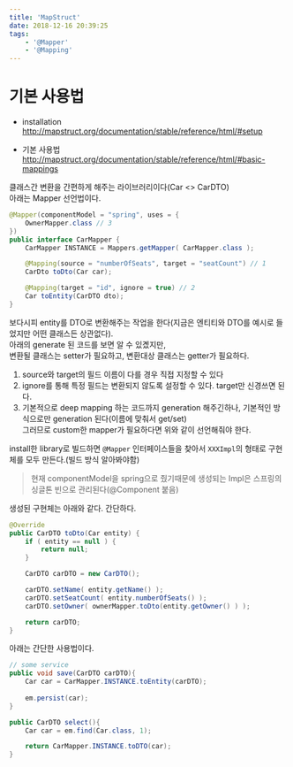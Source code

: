 ```yaml
---
title: 'MapStruct'
date: 2018-12-16 20:39:25
tags:
    - '@Mapper'
    - '@Mapping'
---
```


# 기본 사용법  
- installation  
<http://mapstruct.org/documentation/stable/reference/html/#setup>  

- 기본 사용법  
<http://mapstruct.org/documentation/stable/reference/html/#basic-mappings>  

클래스간 변환을 간편하게 해주는 라이브러리이다(Car <> CarDTO)  
아래는 Mapper 선언법이다.  

```java
@Mapper(componentModel = "spring", uses = {
    OwnerMapper.class // 3
})
public interface CarMapper {
    CarMapper INSTANCE = Mappers.getMapper( CarMapper.class );

    @Mapping(source = "numberOfSeats", target = "seatCount") // 1
    CarDto toDto(Car car);

    @Mapping(target = "id", ignore = true) // 2
    Car toEntity(CarDTO dto);
}
```

보다시피 entity를 DTO로 변환해주는 작업을 한다(지금은 엔티티와 DTO를 예시로 들었지만 어떤 클래스든 상관없다).  
아래의 generate 된 코드를 보면 알 수 있곘지만,  
변환될 클래스는 setter가 필요하고, 변환대상 클래스는 getter가 필요하다.  

1. source와 target의 필드 이름이 다를 경우 직접 지정할 수 있다  
2. ignore를 통해 특정 필드는 변환되지 않도록 설정할 수 있다. target만 신경쓰면 된다.  
3. 기본적으로 deep mapping 하는 코드까지 generation 해주긴하나, 기본적인 방식으로만 generation 된다(이름에 맞춰서 get/set)  
그러므로 custom한 mapper가 필요하다면 위와 같이 선언해줘야 한다.  

install한 library로 빌드하면 `@Mapper` 인터페이스들을 찾아서 `XXXImpl`의 형태로 구현체를 모두 만든다.(빌드 방식 알아봐야함)  
> 현재 componentModel을 spring으로 줬기때문에 생성되는 Impl은 스프링의 싱글톤 빈으로 관리된다(@Component 붙음)  

생성된 구현체는 아래와 같다. 간단하다.  

```java
@Override
public CarDTO toDto(Car entity) {
    if ( entity == null ) {
        return null;
    }

    CarDTO carDTO = new CarDTO();

    carDTO.setName( entity.getName() );
    carDTO.setSeatCount( entity.numberOfSeats() );
    carDTO.setOwner( ownerMapper.toDto(entity.getOwner() ) );

    return carDTO;
}
```

아래는 간단한 사용법이다.  

```java
// some service
public void save(CarDTO carDTO){
    Car car = CarMapper.INSTANCE.toEntity(carDTO);
    
    em.persist(car);
}

public CarDTO select(){
    Car car = em.find(Car.class, 1);

    return CarMapper.INSTANCE.toDTO(car);
}
```

<!-- more -->